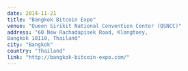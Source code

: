 ```yaml
---
date: 2014-11-21
title: "Bangkok Bitcoin Expo"
venue: "Queen Sirikit National Convention Center (QSNCC)"
address: "60 New Rachadapisek Road, Klongtoey,
Bangkok 10110, Thailand"
city: "Bangkok"
country: "Thailand"
link: "http://bangkok-bitcoin-expo.com/"
---
```

